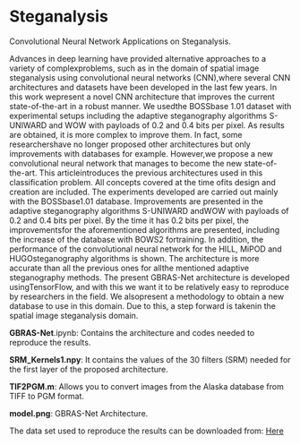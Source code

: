 # Steganalysis
Convolutional Neural Network Applications on Steganalysis.


Advances in deep learning have provided alternative approaches to a variety of complexproblems, such as in the domain of spatial image steganalysis using convolutional neural networks (CNN),where several CNN architectures and datasets have been developed in the last few years. In this work wepresent a novel CNN architecture that improves the current state-of-the-art in a robust manner. We usedthe BOSSbase 1.01 dataset with experimental setups including the adaptive steganography algorithms S-UNIWARD and WOW with payloads of 0.2 and 0.4 bits per pixel. As results are obtained, it is more complex to improve them. In fact, some researchershave no longer proposed other architectures but only improvements with databases for example. However,we propose a new convolutional neural network that manages to become the new state-of-the-art. This articleintroduces the previous architectures used in this classification problem. All concepts covered at the time ofits design and creation are included. The experiments developed are carried out mainly with the BOSSbase1.01 database. Improvements are presented in the adaptive steganography algorithms S-UNIWARD andWOW with payloads of 0.2 and 0.4 bits per pixel. By the time it has 0.2 bits per pixel, the improvementsfor the aforementioned algorithms are presented, including the increase of the database with BOWS2 fortraining. In addition, the performance of the convolutional neural network for the HILL, MiPOD and HUGOsteganography algorithms is shown. The architecture is more accurate than all the previous ones for allthe mentioned adaptive steganography methods. The present GBRAS-Net architecture is developed usingTensorFlow, and with this we want it to be relatively easy to reproduce by researchers in the field. We alsopresent a methodology to obtain a new database to use in this domain. Due to this, a step forward is takenin the spatial image steganalysis domain.


<strong>GBRAS-Net</strong>.ipynb: Contains the architecture and codes needed to reproduce the results.


<strong>SRM_Kernels1.npy</strong>: It contains the values of the 30 filters (SRM) needed for the first layer of the proposed architecture.


<strong>TIF2PGM.m</strong>: Allows you to convert images from the Alaska database from TIFF to PGM format.


<strong>model.png</strong>: GBRAS-Net Architecture.

The data set used to reproduce the results can be downloaded from: <a href="https://drive.google.com/drive/folders/1G5vdhW11_qKfVC6W8_pfJpstVkXUk1QQ?usp=sharing">Here</a>
